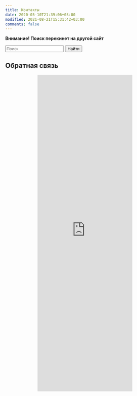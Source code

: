```yaml
---
title: Контакты
date: 2020-05-10T21:39:06+03:00
modified: 2021-08-21T15:31:42+03:00
comments: false
---
```


**Внимание! Поиск перекинет на другой сайт**
<form name="search" method="get" target="_blank" action="https://github.com/Feelcame/{{ site.github.repository_name }}/search">
<input type="search" name="q" placeholder="Поиск">
<button type="submit">Найти</button> 
</form>


## Обратная связь
<center><iframe src="https://docs.google.com/forms/d/e/1FAIpQLSdk6i35YPqpmpoWWVpZ0vS_VjhSR9alOxulvzy41JmieJt5PQ/viewform?embedded=true" height="1000" frameborder="0" marginheight="0" marginwidth="0">Загрузка…</iframe><center>
